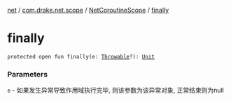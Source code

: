 [net](../../index.md) / [com.drake.net.scope](../index.md) / [NetCoroutineScope](index.md) / [finally](./finally.md)

# finally

`protected open fun finally(e: `[`Throwable`](https://kotlinlang.org/api/latest/jvm/stdlib/kotlin/-throwable/index.html)`?): `[`Unit`](https://kotlinlang.org/api/latest/jvm/stdlib/kotlin/-unit/index.html)

### Parameters

`e` - 如果发生异常导致作用域执行完毕, 则该参数为该异常对象, 正常结束则为null